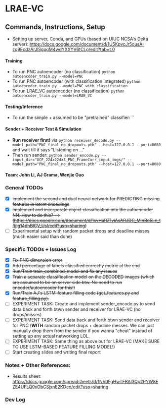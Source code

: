 # LRAE-VC

## Commands, Instructions, Setup
- Setting up server, Conda, and GPUs (based on UIUC NCSA's Delta server): https://docs.google.com/document/d/1U5KpvcJr5ousA-zq9EcdzArJlSgpgM4wdYXXYV6tCLg/edit?tab=t.0
#### Training
- To run PNC autoencoder (no classification) `python autoencoder_train.py --model=PNC`
- To run PNC autoencoder (with classification integrated) `python autoencoder_train.py --model=PNC_with_classification`
- To run LRAE_VC autoencoder (no classification) `python autoencoder_train.py --model=LRAE_VC`
#### Testing/Inference
- To run the simple + assumed to be "pretrained" classifier: ``
#### Sender + Receiver Test & Simulation
- **Run receiver first!** via `python receiver_decode.py --model_path="PNC_final_no_dropouts.pth" --host=127.0.0.1 --port=8080` and wait till it says "Listening on ..."
- Then run sender: `python sender_encode.py --input_dir="UCF_224x224x3_PNC_FrameCorr_input_imgs/" --model_path="PNC_final_no_dropouts.pth" --host=127.0.0.1 --port=8080`

#### Team: John Li, AJ Grama, Wenjie Guo

### General TODOs

- [x] ~~Implement the second and dual neural network for PREDICTING missing features in latent encodings~~
- [x] ~~Implement and incorporate object classification into the autoencoder NN. How to do this? --> (https://docs.google.com/document/d/1svHaRZ1yiAsARJDC_MInBo5Ln_tRjIg14dhBlCV_UsI/edit?usp=sharing)~~
- [ ] Experimental setup with random packet drops and deadline misses (much easier said than done)

### Specific TODOs + Issues Log
- [x] ~~Fix PNC dimension error~~
- [x] ~~Add percentage of labels classified correctly metric at the end~~
- [x] ~~Run/Train train_combined_model and fix any issues~~
- [x] ~~Train a separate classification model on the DECODED images (which are assumed to be on server side btw. No need to run encoder/autoencoder for this!)~~
- [x] ~~Run/Train AJ's LSTM-feature filling code (get_features.py and feature_filling.py).~~
- [ ] EXPERIMENT TASK: Create and implement sender_encode.py to send data back and forth btwn sender and receiver for LRAE-VC (no drops/misses)
- [ ] EXPERIMENT TASK: Send data back and forth btwn sender and receiver for PNC (**WITH** random packet drops + deadline messes. We can just manually drop them from the sender if you wanna "cheat" instead of setting up any actual networking LOL. 
- [ ] EXPERIMENT TASK: Same thing as above but for LRAE-VC (MAKE SURE TO USE LSTM-BASED FEATURE FILLING MODEL!)
- [ ] Start creating slides and writing final report 

### Notes + Other References:
- Results sheet: https://docs.google.com/spreadsheets/d/1NVdFgHwTFBAl3Qp2PYW8EZE4UFLQ0xObCSjxnE2KDeo/edit?usp=sharing

### Dev Log
